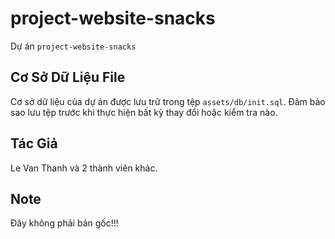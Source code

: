 # project-website-snacks 

Dự án `project-website-snacks` 

## Cơ Sở Dữ Liệu File

Cơ sở dữ liệu của dự án được lưu trữ trong tệp `assets/db/init.sql`. Đảm bảo sao lưu tệp trước khi thực hiện bất kỳ thay đổi hoặc kiểm tra nào.

## Tác Giả

Le Van Thanh và 2 thành viên khác.

## Note

Đây không phải bản gốc!!!